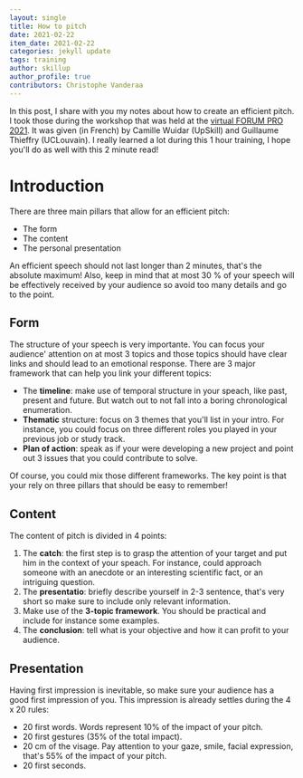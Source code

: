 ```yaml
---
layout: single
title: How to pitch
date: 2021-02-22
item_date: 2021-02-22
categories: jekyll update 
tags: training
author: skillup
author_profile: true
contributors: Christophe Vanderaa
---
```


In this post, I share with you my notes about how to create an 
efficient pitch. I took those during the workshop that was held at the
[virtual FORUM PRO 2021](https://uclouvain.be/fr/decouvrir/eureka/forumpro.html).
It was given (in French) by Camille Wuidar (UpSkill) and Guillaume 
Thieffry (UCLouvain). I really learned a lot during this 1 hour 
training, I hope you'll do as well with this 2 minute read!

# Introduction

There are three main pillars that allow for an efficient pitch: 

- The form
- The content
- The personal presentation

An efficient speech should not last longer than 2 minutes, that's the
absolute maximum! Also, keep in mind that at most 30 % of your speech
will be effectively received by your audience so avoid too many details
and go to the point.

## Form

The structure of your speech is very importante. You can focus your
audience' attention on at most 3 topics and those topics should have 
clear links and should lead to an emotional response. There are 3
major framework that can help you link your different topics:

- The **timeline**: make use of temporal structure in your speach, like
  past, present and future. But watch out to not fall into a boring 
  chronological enumeration. 
- **Thematic** structure: focus on 3 themes that you'll list in your 
  intro. For instance, you could focus on three different roles you 
  played in your previous job or study track. 
- **Plan of action**: speak as if your were developing a new project
  and point out 3 issues that you could contribute to solve. 

Of course, you could mix those different frameworks. The key point is 
that your rely on three pillars that should be easy to remember! 

## Content

The content of pitch is divided in 4 points:

1. The **catch**: the first step is to grasp the attention of your 
   target and put him in the context of your speach. For instance, 
   could approach someone with an anecdote or an interesting scientific
   fact, or an intriguing question.
2. The **presentatio**: briefly describe yourself in 2-3 sentence, that's
   very short so make sure to include only relevant information.
3. Make use of the **3-topic framework**. You should be practical and
   include for instance some examples. 
4. The **conclusion**: tell what is your objective and how it can 
   profit to your audience.

## Presentation

Having first impression is inevitable, so make sure your audience has 
a good first impression of you. This impression is already settles 
during the 4 x 20 rules: 

- 20 first words. Words represent 10% of the impact of your pitch. 
- 20 first gestures (35% of the total impact).
- 20 cm of the visage. Pay attention to your gaze, smile, facial 
  expression, that's 55% of the impact of your pitch. 
- 20 first seconds.

